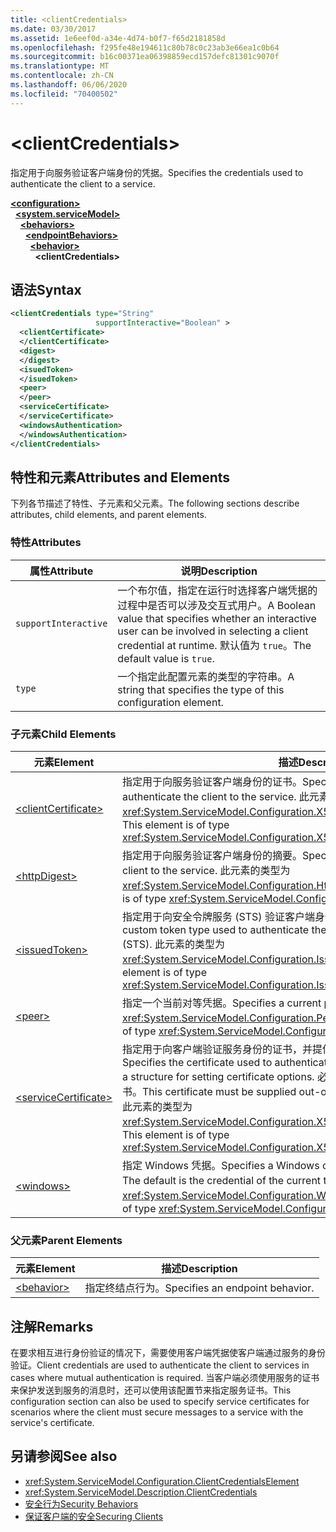 ```yaml
---
title: <clientCredentials>
ms.date: 03/30/2017
ms.assetid: 1e6eef0d-a34e-4d74-b0f7-f65d2181858d
ms.openlocfilehash: f295fe48e194611c80b78c0c23ab3e66ea1c0b64
ms.sourcegitcommit: b16c00371ea06398859ecd157defc81301c9070f
ms.translationtype: MT
ms.contentlocale: zh-CN
ms.lasthandoff: 06/06/2020
ms.locfileid: "70400502"
---
```

# \<clientCredentials>
<span data-ttu-id="b3180-101">指定用于向服务验证客户端身份的凭据。</span><span class="sxs-lookup"><span data-stu-id="b3180-101">Specifies the credentials used to authenticate the client to a service.</span></span>  
  
[**\<configuration>**](../configuration-element.md)\
&nbsp;&nbsp;[**\<system.serviceModel>**](system-servicemodel.md)\
&nbsp;&nbsp;&nbsp;&nbsp;[**\<behaviors>**](behaviors.md)\
&nbsp;&nbsp;&nbsp;&nbsp;&nbsp;&nbsp;[**\<endpointBehaviors>**](endpointbehaviors.md)\
&nbsp;&nbsp;&nbsp;&nbsp;&nbsp;&nbsp;&nbsp;&nbsp;[**\<behavior>**](behavior-of-endpointbehaviors.md)\
&nbsp;&nbsp;&nbsp;&nbsp;&nbsp;&nbsp;&nbsp;&nbsp;&nbsp;&nbsp;**\<clientCredentials>**  
  
## <a name="syntax"></a><span data-ttu-id="b3180-102">语法</span><span class="sxs-lookup"><span data-stu-id="b3180-102">Syntax</span></span>  
  
```xml  
<clientCredentials type="String"
                   supportInteractive="Boolean" >
  <clientCertificate>
  </clientCertificate>
  <digest>
  </digest>
  <isuedToken>
  </isuedToken>
  <peer>
  </peer>
  <serviceCertificate>
  </serviceCertificate>
  <windowsAuthentication>
  </windowsAuthentication>
</clientCredentials>
```  
  
## <a name="attributes-and-elements"></a><span data-ttu-id="b3180-103">特性和元素</span><span class="sxs-lookup"><span data-stu-id="b3180-103">Attributes and Elements</span></span>  
 <span data-ttu-id="b3180-104">下列各节描述了特性、子元素和父元素。</span><span class="sxs-lookup"><span data-stu-id="b3180-104">The following sections describe attributes, child elements, and parent elements.</span></span>  
  
### <a name="attributes"></a><span data-ttu-id="b3180-105">特性</span><span class="sxs-lookup"><span data-stu-id="b3180-105">Attributes</span></span>  
  
|<span data-ttu-id="b3180-106">属性</span><span class="sxs-lookup"><span data-stu-id="b3180-106">Attribute</span></span>|<span data-ttu-id="b3180-107">说明</span><span class="sxs-lookup"><span data-stu-id="b3180-107">Description</span></span>|  
|---------------|-----------------|  
|`supportInteractive`|<span data-ttu-id="b3180-108">一个布尔值，指定在运行时选择客户端凭据的过程中是否可以涉及交互式用户。</span><span class="sxs-lookup"><span data-stu-id="b3180-108">A Boolean value that specifies whether an interactive user can be involved in selecting a client credential at runtime.</span></span> <span data-ttu-id="b3180-109">默认值为 `true`。</span><span class="sxs-lookup"><span data-stu-id="b3180-109">The default value is `true`.</span></span>|  
|`type`|<span data-ttu-id="b3180-110">一个指定此配置元素的类型的字符串。</span><span class="sxs-lookup"><span data-stu-id="b3180-110">A string that specifies the type of this configuration element.</span></span>|  
  
### <a name="child-elements"></a><span data-ttu-id="b3180-111">子元素</span><span class="sxs-lookup"><span data-stu-id="b3180-111">Child Elements</span></span>  
  
|<span data-ttu-id="b3180-112">元素</span><span class="sxs-lookup"><span data-stu-id="b3180-112">Element</span></span>|<span data-ttu-id="b3180-113">描述</span><span class="sxs-lookup"><span data-stu-id="b3180-113">Description</span></span>|  
|-------------|-----------------|  
|[\<clientCertificate>](clientcertificate-of-clientcredentials-element.md)|<span data-ttu-id="b3180-114">指定用于向服务验证客户端身份的证书。</span><span class="sxs-lookup"><span data-stu-id="b3180-114">Specifies the certificate used to authenticate the client to the service.</span></span> <span data-ttu-id="b3180-115">此元素的类型为 <xref:System.ServiceModel.Configuration.X509InitiatorCertificateClientElement>。</span><span class="sxs-lookup"><span data-stu-id="b3180-115">This element is of type <xref:System.ServiceModel.Configuration.X509InitiatorCertificateClientElement>.</span></span>|  
|[\<httpDigest>](httpdigest-element.md)|<span data-ttu-id="b3180-116">指定用于向服务验证客户端身份的摘要。</span><span class="sxs-lookup"><span data-stu-id="b3180-116">Specifies a digest used to authenticate the client to the service.</span></span> <span data-ttu-id="b3180-117">此元素的类型为 <xref:System.ServiceModel.Configuration.HttpDigestClientElement>。</span><span class="sxs-lookup"><span data-stu-id="b3180-117">This element is of type <xref:System.ServiceModel.Configuration.HttpDigestClientElement>.</span></span>|  
|[\<issuedToken>](issuedtoken.md)|<span data-ttu-id="b3180-118">指定用于向安全令牌服务 (STS) 验证客户端身份的自定义令牌类型。</span><span class="sxs-lookup"><span data-stu-id="b3180-118">Specifies a custom token type used to authenticate the client to a Secure Token Service (STS).</span></span> <span data-ttu-id="b3180-119">此元素的类型为 <xref:System.ServiceModel.Configuration.IssuedTokenClientElement>。</span><span class="sxs-lookup"><span data-stu-id="b3180-119">This element is of type <xref:System.ServiceModel.Configuration.IssuedTokenClientElement>.</span></span>|  
|[\<peer>](peer-of-clientcredentials-element.md)|<span data-ttu-id="b3180-120">指定一个当前对等凭据。</span><span class="sxs-lookup"><span data-stu-id="b3180-120">Specifies a current peer credential.</span></span> <span data-ttu-id="b3180-121">此元素的类型为 <xref:System.ServiceModel.Configuration.PeerCredentialElement>。</span><span class="sxs-lookup"><span data-stu-id="b3180-121">This element is of type <xref:System.ServiceModel.Configuration.PeerCredentialElement>.</span></span>|  
|[\<serviceCertificate>](servicecertificate-of-clientcredentials-element.md)|<span data-ttu-id="b3180-122">指定用于向客户端验证服务身份的证书，并提供一个用于设置证书选项的结构。</span><span class="sxs-lookup"><span data-stu-id="b3180-122">Specifies the certificate used to authenticate the service to the client and provides a structure for setting certificate options.</span></span> <span data-ttu-id="b3180-123">必须从服务以带外方式向客户端提供此证书。</span><span class="sxs-lookup"><span data-stu-id="b3180-123">This certificate must be supplied out-of-band from the service to the client.</span></span> <span data-ttu-id="b3180-124">此元素的类型为 <xref:System.ServiceModel.Configuration.X509RecipientCertificateClientElement>。</span><span class="sxs-lookup"><span data-stu-id="b3180-124">This element is of type <xref:System.ServiceModel.Configuration.X509RecipientCertificateClientElement>.</span></span>|  
|[\<windows>](windows-of-clientcredentials-element.md)|<span data-ttu-id="b3180-125">指定 Windows 凭据。</span><span class="sxs-lookup"><span data-stu-id="b3180-125">Specifies a Windows credential.</span></span> <span data-ttu-id="b3180-126">默认值是当前线程的凭据。</span><span class="sxs-lookup"><span data-stu-id="b3180-126">The default is the credential of the current thread.</span></span> <span data-ttu-id="b3180-127">此元素的类型为 <xref:System.ServiceModel.Configuration.WindowsClientElement>。</span><span class="sxs-lookup"><span data-stu-id="b3180-127">This element is of type <xref:System.ServiceModel.Configuration.WindowsClientElement>.</span></span>|  
  
### <a name="parent-elements"></a><span data-ttu-id="b3180-128">父元素</span><span class="sxs-lookup"><span data-stu-id="b3180-128">Parent Elements</span></span>  
  
|<span data-ttu-id="b3180-129">元素</span><span class="sxs-lookup"><span data-stu-id="b3180-129">Element</span></span>|<span data-ttu-id="b3180-130">描述</span><span class="sxs-lookup"><span data-stu-id="b3180-130">Description</span></span>|  
|-------------|-----------------|  
|[\<behavior>](behavior-of-endpointbehaviors.md)|<span data-ttu-id="b3180-131">指定终结点行为。</span><span class="sxs-lookup"><span data-stu-id="b3180-131">Specifies an endpoint behavior.</span></span>|  
  
## <a name="remarks"></a><span data-ttu-id="b3180-132">注解</span><span class="sxs-lookup"><span data-stu-id="b3180-132">Remarks</span></span>  
 <span data-ttu-id="b3180-133">在要求相互进行身份验证的情况下，需要使用客户端凭据使客户端通过服务的身份验证。</span><span class="sxs-lookup"><span data-stu-id="b3180-133">Client credentials are used to authenticate the client to services in cases where mutual authentication is required.</span></span> <span data-ttu-id="b3180-134">当客户端必须使用服务的证书来保护发送到服务的消息时，还可以使用该配置节来指定服务证书。</span><span class="sxs-lookup"><span data-stu-id="b3180-134">This configuration section can also be used to specify service certificates for scenarios where the client must secure messages to a service with the service's certificate.</span></span>  
  
## <a name="see-also"></a><span data-ttu-id="b3180-135">另请参阅</span><span class="sxs-lookup"><span data-stu-id="b3180-135">See also</span></span>

- <xref:System.ServiceModel.Configuration.ClientCredentialsElement>
- <xref:System.ServiceModel.Description.ClientCredentials>
- [<span data-ttu-id="b3180-136">安全行为</span><span class="sxs-lookup"><span data-stu-id="b3180-136">Security Behaviors</span></span>](../../../wcf/feature-details/security-behaviors-in-wcf.md)
- [<span data-ttu-id="b3180-137">保证客户端的安全</span><span class="sxs-lookup"><span data-stu-id="b3180-137">Securing Clients</span></span>](../../../wcf/securing-clients.md)
